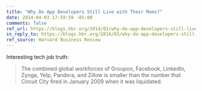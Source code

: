 ```yaml
---
title: "Why Do App Developers Still Live with Their Moms?"
date: 2014-04-03 17:59:59 -05:00
comments: false
ref_url: https://blogs.hbr.org/2014/03/why-do-app-developers-still-live-with-their-moms/
in_reply_to: https://blogs.hbr.org/2014/03/why-do-app-developers-still-live-with-their-moms/
ref_source: Harvard Business Review
---
```


Interesting tech job truth:

> The combined global workforces of Groupon, Facebook, LinkedIn, Zynga, Yelp, Pandora, and Zillow is smaller than the number that Circuit City fired in January 2009 when it was liquidated.